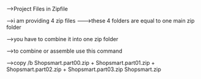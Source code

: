 -->Project Files in Zipfile



-->i am providing 4 zip files --->these 4 folders are equal to one main zip folder



-->you have to combine it into one zip folder



-->to combine or assemble use this command



-->copy /b Shopsmart.part00.zip + Shopsmart.part01.zip + Shopsmart.part02.zip + Shopsmart.part03.zip Shopsmart.zip
